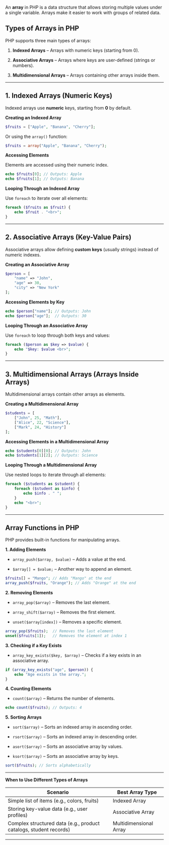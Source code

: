 
An **array** in PHP is a data structure that allows storing multiple values under a single variable. Arrays make it easier to work with groups of related data.

## Types of Arrays in PHP

PHP supports three main types of arrays:

1. **Indexed Arrays** – Arrays with numeric keys (starting from 0).

2. **Associative Arrays** – Arrays where keys are user-defined (strings or numbers).

3. **Multidimensional Arrays** – Arrays containing other arrays inside them.

---
## 1. Indexed Arrays (Numeric Keys)

Indexed arrays use **numeric** keys, starting from **0** by default.

**Creating an Indexed Array**

```php
$fruits = ["Apple", "Banana", "Cherry"];
```

Or using the `array()` function:

```php
$fruits = array("Apple", "Banana", "Cherry");
```

**Accessing Elements**

Elements are accessed using their numeric index.

```php
echo $fruits[0]; // Outputs: Apple
echo $fruits[1]; // Outputs: Banana
```

**Looping Through an Indexed Array**

Use `foreach` to iterate over all elements:

```php
foreach ($fruits as $fruit) {
    echo $fruit . "<br>";
}
```

---

## 2. Associative Arrays (Key-Value Pairs)

Associative arrays allow defining **custom keys** (usually strings) instead of numeric indexes.

**Creating an Associative Array**

```php
$person = [
    "name" => "John",
    "age" => 30,
    "city" => "New York"
];
```

**Accessing Elements by Key**

```php
echo $person["name"]; // Outputs: John
echo $person["age"];  // Outputs: 30
```

**Looping Through an Associative Array**

Use `foreach` to loop through both keys and values:

```php
foreach ($person as $key => $value) {
    echo "$key: $value <br>";
}
```

---

## 3. Multidimensional Arrays (Arrays Inside Arrays)

Multidimensional arrays contain other arrays as elements.

**Creating a Multidimensional Array**

```php
$students = [
    ["John", 25, "Math"],
    ["Alice", 22, "Science"],
    ["Mark", 24, "History"]
];
```

**Accessing Elements in a Multidimensional Array**

```php
echo $students[0][0]; // Outputs: John
echo $students[1][2]; // Outputs: Science
```

**Looping Through a Multidimensional Array**

Use nested loops to iterate through all elements:

```php
foreach ($students as $student) {
    foreach ($student as $info) {
        echo $info . " ";
    }
    echo "<br>";
}
```

---

## Array Functions in PHP

PHP provides built-in functions for manipulating arrays.

**1. Adding Elements**

- `array_push($array, $value)` – Adds a value at the end.

- `$array[] = $value;` – Another way to append an element.


```php
$fruits[] = "Mango"; // Adds "Mango" at the end
array_push($fruits, "Orange"); // Adds "Orange" at the end
```

**2. Removing Elements**

- `array_pop($array)` – Removes the last element.

- `array_shift($array)` – Removes the first element.

- `unset($array[index])` – Removes a specific element.


```php
array_pop($fruits);  // Removes the last element
unset($fruits[1]);   // Removes the element at index 1
```

**3. Checking if a Key Exists**

- `array_key_exists($key, $array)` – Checks if a key exists in an associative array.


```php
if (array_key_exists("age", $person)) {
    echo "Age exists in the array.";
}
```

**4. Counting Elements**

- `count($array)` – Returns the number of elements.


```php
echo count($fruits); // Outputs: 4
```

**5. Sorting Arrays**

- `sort($array)` – Sorts an indexed array in ascending order.

- `rsort($array)` – Sorts an indexed array in descending order.

- `asort($array)` – Sorts an associative array by values.

- `ksort($array)` – Sorts an associative array by keys.


```php
sort($fruits); // Sorts alphabetically
```

---

**When to Use Different Types of Arrays**

|**Scenario**|**Best Array Type**|
|---|---|
|Simple list of items (e.g., colors, fruits)|Indexed Array|
|Storing key-value data (e.g., user profiles)|Associative Array|
|Complex structured data (e.g., product catalogs, student records)|Multidimensional Array|

---
